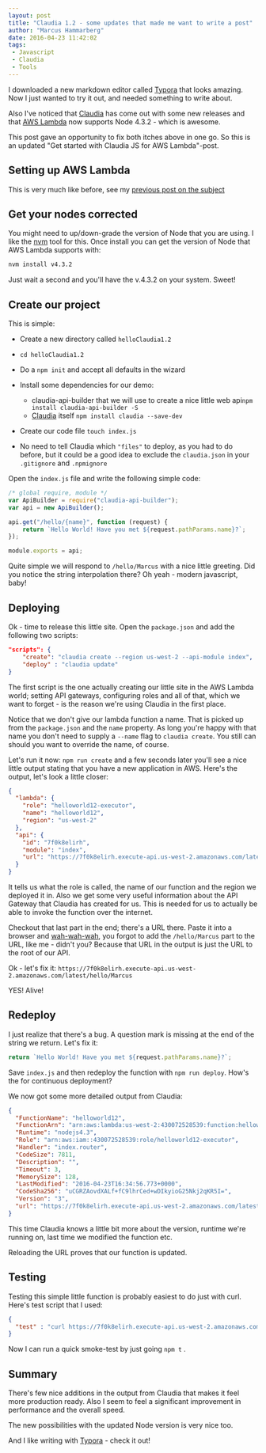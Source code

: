 ```yaml
---
layout: post
title: "Claudia 1.2 - some updates that made me want to write a post"
author: "Marcus Hammarberg"
date: 2016-04-23 11:42:02
tags:
 - Javascript
 - Claudia
 - Tools
---
```


I downloaded a new markdown editor called [Typora](https://www.typora.io/) that looks amazing. Now I just wanted to try it out, and needed something to write about.

Also I've noticed that [Claudia](https://github.com/claudiajs/claudia) has come out with some new releases and that [AWS Lambda](http://docs.aws.amazon.com/lambda/latest/dg/current-supported-versions.html) now supports Node 4.3.2 - which is awesome.

This post gave an opportunity to fix both itches above in one go. So this is an updated "Get started with Claudia JS for AWS Lambda"-post.

<!-- excerpt-end -->

## Setting up AWS Lambda

This is very much like before, see my [previous post on the subject](https://www.marcusoft.net/2016/02/first-aws-lamda-steps.html#setting-up-your-environment)

## Get your nodes corrected

You might need to up/down-grade the version of Node that you are using. I like the [nvm](https://github.com/creationix/nvm) tool for this. Once install you can get the version of Node that AWS Lambda supports with:

```bash
nvm install v4.3.2
```

Just wait a second and you'll have the v.4.3.2 on your system. Sweet!

## Create our project

This is simple:

* Create a new directory called `helloClaudia1.2`
* `cd helloClaudia1.2`
* Do a `npm init` and accept all defaults in the wizard
* Install some dependencies for our demo:

  * claudia-api-builder that we will use to create a nice little web api`npm install claudia-api-builder -S`
  * [Claudia](http://npmjs.org/package/claudia) itself `npm install claudia --save-dev`
* Create our code file `touch index.js`
* No need to tell Claudia which `"files"` to deploy, as you had to do before, but it could be a good idea to exclude the `claudia.json` in your `.gitignore` and `.npmignore`

Open the `index.js` file and write the following simple code:

```javascript
/* global require, module */
var ApiBuilder = require("claudia-api-builder");
var api = new ApiBuilder();

api.get("/hello/{name}", function (request) {
    return `Hello World! Have you met ${request.pathParams.name}?`;
});

module.exports = api;
```

Quite simple we will respond to `/hello/Marcus` with a nice little greeting. Did you notice the string interpolation there? Oh yeah - modern javascript, baby!

## Deploying

Ok - time to release this little site. Open the `package.json` and add the following two scripts:

```json
"scripts": {
    "create": "claudia create --region us-west-2 --api-module index",
    "deploy" : "claudia update"
}
```

The first script is the one actually creating our little site in the AWS Lambda world; setting API gateways, configuring roles and all of that, which we want to forget - is the reason we're using Claudia in the first place.

Notice that we don't give our lambda function a name. That is picked up from the `package.json` and the `name` property. As long you're happy with that name you don't need to supply a `--name` flag to `claudia create`. You still can should you want to override the name, of course.

Let's run it now: `npm run create` and a few seconds later you'll see a nice little output stating that you have a new application in AWS. Here's the output, let's look a little closer:

```json
{
  "lambda": {
    "role": "helloworld12-executor",
    "name": "helloworld12",
    "region": "us-west-2"
  },
  "api": {
    "id": "7f0k8elirh",
    "module": "index",
    "url": "https://7f0k8elirh.execute-api.us-west-2.amazonaws.com/latest"
  }
}
```

It tells us what the role is called, the name of our function and the region we deployed it in. Also we get some very useful information about the API Gateway that Claudia has created for us. This is needed for us to actually be able to invoke the function over the internet.

Checkout that last part in the end; there's a URL there. Paste it into a browser and [wah-wah-wah](http://www.sadtrombone.com/?autoplay=true), you forgot to add the `/hello/Marcus` part to the URL, like me - didn't you? Because that URL in the output is just the URL to the root of our API.

Ok - let's fix it: `https://7f0k8elirh.execute-api.us-west-2.amazonaws.com/latest/hello/Marcus`

YES! Alive!

## Redeploy

I just realize that there's a bug. A question mark is missing at the end of the string we return. Let's fix it:

```javascript
return `Hello World! Have you met ${request.pathParams.name}?`;
```

Save `index.js` and then redeploy the function with `npm run deploy`. How's the for continuous deployment?

We now got some more detailed output from Claudia:

```json
{
  "FunctionName": "helloworld12",
  "FunctionArn": "arn:aws:lambda:us-west-2:430072528539:function:helloworld12:3",
  "Runtime": "nodejs4.3",
  "Role": "arn:aws:iam::430072528539:role/helloworld12-executor",
  "Handler": "index.router",
  "CodeSize": 7811,
  "Description": "",
  "Timeout": 3,
  "MemorySize": 128,
  "LastModified": "2016-04-23T16:34:56.773+0000",
  "CodeSha256": "uCGRZAovdXALf+fC9lhrCed+wDIkyioG25Nkj2qKR5I=",
  "Version": "3",
  "url": "https://7f0k8elirh.execute-api.us-west-2.amazonaws.com/latest"
}
```

This time Claudia knows a little bit more about the version, runtime we're running on, last time we modified the function etc.

Reloading the URL proves that our function is updated.

## Testing

Testing this simple little function is probably easiest to do just with curl. Here's test script that I used:

```json
{
  "test" : "curl https://7f0k8elirh.execute-api.us-west-2.amazonaws.com/latest/hello/marcus"
}
```

Now I can run a quick smoke-test by just going `npm t` .

## Summary

There's few nice additions in the output from Claudia that makes it feel more production ready. Also I seem to feel a significant improvement in performance and the overall speed.

The new possibilities with the updated Node version is very nice too.

And I like writing with [Typora](https://www.typora.io/) - check it out!
